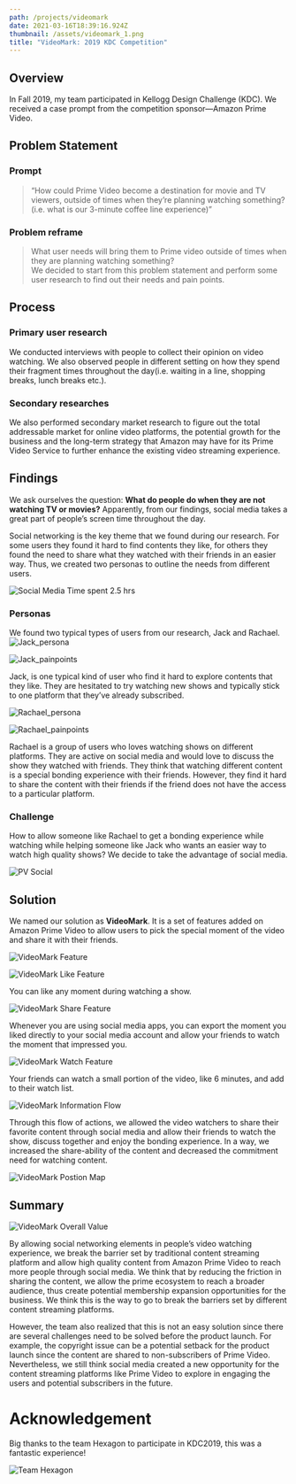 ```yaml
---
path: /projects/videomark
date: 2021-03-16T18:39:16.924Z
thumbnail: /assets/videomark_1.png
title: "VideoMark: 2019 KDC Competition"
---
```

## Overview

In Fall 2019, my team participated in Kellogg Design Challenge (KDC). We received a case prompt from the competition sponsor—Amazon Prime Video. 

## Problem Statement

### Prompt

> “How could Prime Video become a destination for movie and TV viewers, outside of times when they’re planning watching something? (i.e. what is our 3-minute coffee line experience)”  

### Problem reframe

> What user needs will bring them to Prime video outside of times when they are planning watching something?\
> We decided to start from this problem statement and perform some user research to find out their needs and pain points.

## Process

### Primary user research

We conducted interviews with people to collect their opinion on video watching. We also observed people in different setting on how they spend their fragment times throughout the day(i.e. waiting in a line, shopping breaks, lunch breaks etc.).

### Secondary researches

We also performed secondary market research to figure out the total addressable market for online video platforms, the potential growth for the business and the long-term strategy that Amazon may have for its Prime Video Service to further enhance the existing video streaming experience.

## Findings

We ask ourselves the question: **What do people do when they are not watching TV or movies?** Apparently, from our findings, social media takes a great part of people’s screen time throughout the day.

Social networking is the key theme that we found during our research. For some users they found it hard to find contents they like, for others they found the need to share what they watched with their friends in an easier way. Thus, we created two personas to outline the needs from different users.

![Social Media Time spent 2.5 hrs](/assets/videomark_6.png "Social Media Time Spent")

### Personas

We found two typical types of users from our research, Jack and Rachael.
![Jack_persona](/assets/videomark_2.png "Persona:Jack")

![Jack_painpoints](/assets/videomark_3.png "Painpoints: Jack")

Jack, is one typical kind of user who find it hard to explore contents that they like. They are hesitated to try watching new shows and typically stick to one platform that they’ve already subscribed. 

![Rachael_persona](/assets/videomark_4.png "Persona: Rachael")

![Rachael_painpoints](/assets/videomark_5.png "Painpoints: Rachael")

Rachael is a group of users who loves watching shows on different platforms. They are active on social media and would love to discuss the show they watched with friends. They think that watching different content is a special bonding experience with their friends. However, they find it hard to share the content with their friends if the friend does not have the access to a particular platform.

### Challenge

How to allow someone like Rachael to get a bonding experience while watching while helping someone like Jack who wants an easier way to watch high quality shows? We decide to take the advantage of social media.

![PV Social](/assets/videomark_15.png "Prime Video Social")

## Solution

We named our solution as **VideoMark**. It is a set of features added on Amazon Prime Video to allow users to pick the special moment of the video and share it with their friends.

![VideoMark Feature](/assets/videomark_7.png "VideoMark Feature")

![VideoMark Like Feature](/assets/videomark_8.png "VideoMark Like Feature")

You can like any moment during watching a show.

![VideoMark Share Feature](/assets/videomark_9.png "VideoMark Share Feature")

Whenever you are using social media apps, you can export the moment you liked directly to your social media account and allow your friends to watch the moment that impressed you.

![VideoMark Watch Feature](/assets/videomark_10.png "VideoMark Watch Feature")

Your friends can watch a small portion of the video, like 6 minutes, and add to their watch list.

![VideoMark Information Flow](/assets/videomark_11.png "VideoMark Information Flow")

Through this flow of actions, we allowed the video watchers to share their favorite content through social media and allow their friends to watch the show, discuss together and enjoy the bonding experience. In a way, we increased the share-ability of the content and decreased the commitment need for watching content.

![VideoMark Postion Map](/assets/videomark_12.png "VideoMark Position Map")

## Summary

![VideoMark Overall Value](/assets/videomark_14.png "VideoMark Overall Value")

By allowing social networking elements in people’s video watching experience, we break the barrier set by traditional content streaming platform and allow high quality content from Amazon Prime Video to reach more people through social media. We think that by reducing the friction in sharing the content, we allow the prime ecosystem to reach a broader audience, thus create potential membership expansion opportunities for the business. We think this is the way to go to break the barriers set by different content streaming platforms.

However, the team also realized that this is not an easy solution since there are several challenges need to be solved before the product launch. For example, the copyright issue can be a potential setback for the product launch since the content are shared to non-subscribers of Prime Video. Nevertheless, we still think social media created a new opportunity for the content streaming platforms like Prime Video to explore in engaging the users and potential subscribers in the future.

# Acknowledgement

Big thanks to the team Hexagon to participate in KDC2019, this was a fantastic experience!

![Team Hexagon](/assets/videomark_13.png "Team Hexagon")
